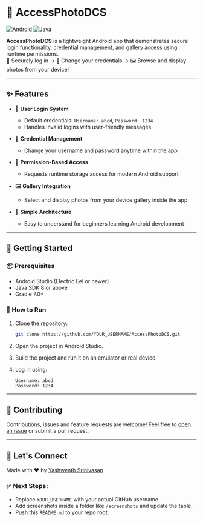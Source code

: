 # 📱 AccessPhotoDCS

[![Android](https://img.shields.io/badge/platform-Android-blue?logo=android)](https://developer.android.com/)
[![Java](https://img.shields.io/badge/language-Java-orange?logo=java)](https://www.java.com/)

**AccessPhotoDCS** is a lightweight Android app that demonstrates secure login functionality, credential management, and gallery access using runtime permissions.  
🔐 Securely log in → 🔄 Change your credentials → 🖼️ Browse and display photos from your device!

---

## ✨ Features

- 🔐 **User Login System**
  - Default credentials: `Username: abcd`, `Password: 1234`
  - Handles invalid logins with user-friendly messages

- 🔄 **Credential Management**
  - Change your username and password anytime within the app

- 📂 **Permission-Based Access**
  - Requests runtime storage access for modern Android support

- 🖼️ **Gallery Integration**
  - Select and display photos from your device gallery inside the app

- 🧠 **Simple Architecture**
  - Easy to understand for beginners learning Android development

---

## 🏁 Getting Started

### 📦 Prerequisites

- Android Studio (Electric Eel or newer)
- Java SDK 8 or above
- Gradle 7.0+

### 🚀 How to Run

1. Clone the repository:
   ```bash
   git clone https://github.com/YOUR_USERNAME/AccessPhotoDCS.git
    ```

2. Open the project in Android Studio.
3. Build the project and run it on an emulator or real device.
4. Log in using:

   ```
   Username: abcd
   Password: 1234
   ```

---

## 🤝 Contributing

Contributions, issues and feature requests are welcome!
Feel free to [open an issue](https://github.com/YOUR_USERNAME/AccessPhotoDCS/issues) or submit a pull request.

---

## 💬 Let's Connect

Made with ❤️ by [Yashwenth Srinivasan](mailto:126003302@sastra.ac.in)


### ✅ Next Steps:
- Replace `YOUR_USERNAME` with your actual GitHub username.
- Add screenshots inside a folder like `/screenshots` and update the table.
- Push this `README.md` to your repo root.
